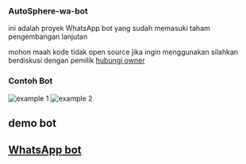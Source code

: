 ### AutoSphere-wa-bot

ini adalah proyek WhatsApp bot yang sudah memasuki taham pengembangan lanjutan 

mohon maah kode tidak open source jika ingin menggunakan silahkan berdiskusi dengan pemilik [hubungi owner](https://wa.me/6289676358643)

### Contoh Bot

![example 1](https://telegra.ph/file/a0d9c9f7b68d244e05c17.jpg)
![example 2](https://telegra.ph/file/2bb856200b9e0b46a21ba.jpg)

## demo bot
[WhatsApp bot](https://wa.me/6289602518223)
---

